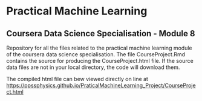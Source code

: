 # Practical Machine Learning
## Coursera Data Science Specialisation - Module 8

Repository for all the files related to the practical machine learning module of the coursera data science specialisation. The file CourseProject.Rmd contains the source for producing the CourseProject.html file. If the source data files are not in your local directory, the code will download them.

The compiled html file can bew viewed directly on line at https://ppssphysics.github.io/PraticalMachineLearning_Project/CourseProject.html
